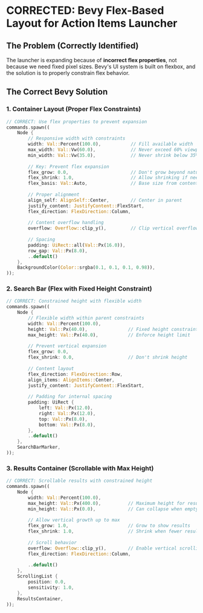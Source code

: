 # CORRECTED: Bevy Flex-Based Layout for Action Items Launcher

## The Problem (Correctly Identified)

The launcher is expanding because of **incorrect flex properties**, not because we need fixed pixel sizes. Bevy's UI system is built on flexbox, and the solution is to properly constrain flex behavior.

## The Correct Bevy Solution

### 1. Container Layout (Proper Flex Constraints)

```rust
// CORRECT: Use flex properties to prevent expansion
commands.spawn((
    Node {
        // Responsive width with constraints
        width: Val::Percent(100.0),           // Fill available width
        max_width: Val::Vw(60.0),             // Never exceed 60% viewport width
        min_width: Val::Vw(35.0),             // Never shrink below 35% viewport width
        
        // Key: Prevent flex expansion
        flex_grow: 0.0,                       // Don't grow beyond natural size
        flex_shrink: 1.0,                     // Allow shrinking if needed
        flex_basis: Val::Auto,                // Base size from content
        
        // Proper alignment
        align_self: AlignSelf::Center,        // Center in parent
        justify_content: JustifyContent::FlexStart,
        flex_direction: FlexDirection::Column,
        
        // Content overflow handling
        overflow: Overflow::clip_y(),         // Clip vertical overflow
        
        // Spacing
        padding: UiRect::all(Val::Px(16.0)),
        row_gap: Val::Px(8.0),
        ..default()
    },
    BackgroundColor(Color::srgba(0.1, 0.1, 0.1, 0.98)),
));
```

### 2. Search Bar (Flex with Fixed Height Constraint)

```rust
// CORRECT: Constrained height with flexible width
commands.spawn((
    Node {
        // Flexible width within parent constraints
        width: Val::Percent(100.0),
        height: Val::Px(40.0),               // Fixed height constraint
        max_height: Val::Px(40.0),           // Enforce height limit
        
        // Prevent vertical expansion
        flex_grow: 0.0,
        flex_shrink: 0.0,                    // Don't shrink height
        
        // Content layout
        flex_direction: FlexDirection::Row,
        align_items: AlignItems::Center,
        justify_content: JustifyContent::FlexStart,
        
        // Padding for internal spacing
        padding: UiRect {
            left: Val::Px(12.0),
            right: Val::Px(12.0),
            top: Val::Px(8.0),
            bottom: Val::Px(8.0),
        },
        ..default()
    },
    SearchBarMarker,
));
```

### 3. Results Container (Scrollable with Max Height)

```rust
// CORRECT: Scrollable results with constrained height
commands.spawn((
    Node {
        width: Val::Percent(100.0),
        max_height: Val::Px(400.0),          // Maximum height for results
        min_height: Val::Px(0.0),            // Can collapse when empty
        
        // Allow vertical growth up to max
        flex_grow: 1.0,                      // Grow to show results
        flex_shrink: 1.0,                    // Shrink when fewer results
        
        // Scroll behavior
        overflow: Overflow::clip_y(),        // Enable vertical scrolling
        flex_direction: FlexDirection::Column,
        
        ..default()
    },
    ScrollingList {
        position: 0.0,
        sensitivity: 1.0,
    },
    ResultsContainer,
));
```